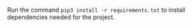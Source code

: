 Run the command ```pip3 install -r requirements.txt``` to install dependencies needed for the project.